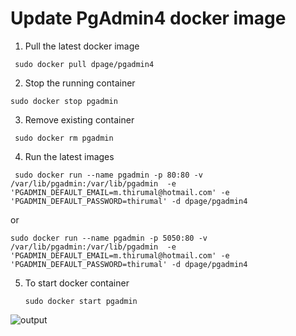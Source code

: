 # Update PgAdmin4 docker image

1. Pull the latest docker image

```
 sudo docker pull dpage/pgadmin4
```
2. Stop the running container

```sudo docker stop pgadmin```

3. Remove existing container

```
 sudo docker rm pgadmin
```

4. Run the latest images

```
 sudo docker run --name pgadmin -p 80:80 -v /var/lib/pgadmin:/var/lib/pgadmin  -e 'PGADMIN_DEFAULT_EMAIL=m.thirumal@hotmail.com' -e 'PGADMIN_DEFAULT_PASSWORD=thirumal' -d dpage/pgadmin4
```
or
```
sudo docker run --name pgadmin -p 5050:80 -v /var/lib/pgadmin:/var/lib/pgadmin  -e 'PGADMIN_DEFAULT_EMAIL=m.thirumal@hotmail.com' -e 'PGADMIN_DEFAULT_PASSWORD=thirumal' -d dpage/pgadmin4
```


5. To start docker container

	`sudo docker start pgadmin`
	

![output](Pgadmin4.png)
